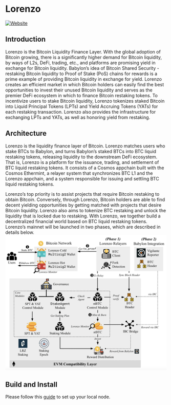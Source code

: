 # Lorenzo

[![Website](https://badgen.net/badge/icon/website?label=)](http://www.lorenzo-protocol.xyz/)

## Introduction

Lorenzo is the Bitcoin Liquidity Finance Layer. With the global adoption of Bitcoin growing, there is a significantly higher demand for Bitcoin liquidity, 
by ways of L2s, DeFi, trading, etc., and platforms are promising yield in exchange for Bitcoin liquidity. 
Babylon’s idea of Bitcoin Shared Security - restaking Bitcoin liquidity to Proof of Stake (PoS) chains for rewards is a prime example of providing Bitcoin liquidity in exchange for yield. 
Lorenzo creates an efficient market in which Bitcoin holders can easily find the best opportunities to invest their unused Bitcoin liquidity and serves as the premier DeFi ecosystem in which to finance Bitcoin restaking tokens.
To incentivize users to stake Bitcoin liquidity, Lorenzo tokenizes staked Bitcoin into Liquid Principal Tokens (LPTs) and Yield Accruing Tokens (YATs) for each restaking transaction.
Lorenzo also provides the infrastructure for exchanging LPTs and YATs, as well as honoring yield from restaking.

## Architecture
Lorenzo is the liquidity finance layer of Bitcoin. Lorenzo matches users who stake BTCs to Babylon, and turns Babylon’s staked BTCs into BTC liquid restaking tokens, releasing liquidity to the downstream DeFi ecosystem. That is, Lorenzo is a platform for the issuance, trading, and settlement of BTC liquid restaking tokens. It consists of a Cosmos appchain built with the Cosmos Ethermint, a relayer system that synchronizes BTC L1 and the Lorenzo appchain, and a system responsible for issuing and settling BTC liquid restaking tokens.

Lorenzo’s top priority is to assist projects that require Bitcoin restaking to obtain Bitcoin. Conversely, through Lorenzo, Bitcoin holders are able to find decent yielding opportunities by getting matched with projects that desire Bitcoin liquidity. Lorenzo also aims to tokenize BTC restaking and unlock the liquidity that is locked due to restaking. With Lorenzo, we together build a decentralized financial world based on BTC liquid restaking tokens. Lorenzo’s mainnet will be launched in two phases, which are described in details below.
![img.png](./docs/images/img.png)

## Build and Install
Please follow this [guide](https://docs.lorenzo-protocol.xyz/user-guides/set-up-a-node) to set up your local node.